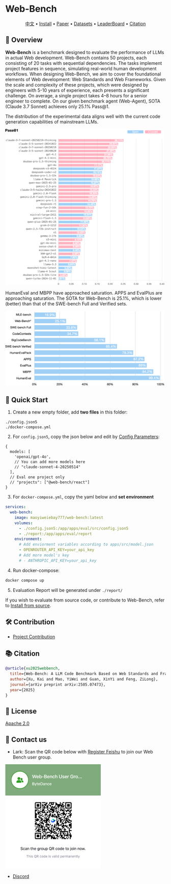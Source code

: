 # Web-Bench

<p align="center">
    <a href="./README.zh_CN.md">中文</a> •
    <a href="#-installation">Install</a> •
    <a href="https://arxiv.org/abs/2505.07473">Paper</a> •
    <a href="https://huggingface.co/datasets/bytedance-research/Web-Bench">Datasets</a> •
    <a href="https://huggingface.co/spaces/bytedance-research/Web-Bench-Leaderboard">LeaderBoard</a> •
    <a href="#-citation">Citation</a>
</p>

## 📖 Overview

**Web-Bench** is a benchmark designed to evaluate the performance of LLMs in actual Web development. Web-Bench contains 50 projects, each consisting of 20 tasks with sequential dependencies. The tasks implement project features in sequence, simulating real-world human development workflows. When designing Web-Bench, we aim to cover the foundational elements of Web development: Web Standards and Web Frameworks. Given the scale and complexity of these projects, which were designed by engineers with 5-10 years of experience, each presents a significant challenge. On average, a single project takes 4–8 hours for a senior engineer to complete. On our given benchmark agent (Web-Agent), SOTA (Claude 3.7 Sonnet) achieves only 25.1\% Pass@1.

The distribution of the experimental data aligns well with the current code generation capabilities of mainstream LLMs.

<img width="500" alt="pass@1" src="./docs/assets/pass-1.png" />

HumanEval and MBPP have approached saturation. APPS and EvalPlus are approaching saturation. The SOTA for Web-Bench is 25.1\%, which is lower (better) than that of the SWE-bench Full and Verified sets.

<img width="500" alt="SOTAs" src="./docs/assets/sotas.png" />

## 🚀 Quick Start

1. Create a new empty folder, add **two files** in this folder:

```
./config.json5
./docker-compose.yml
```

2. For `config.json5`, copy the json below and edit by [Config Parameters](https://github.com/bytedance/web-bench/wiki/Config-Parameters):

```json5
{
  models: [
    'openai/gpt-4o',
    // You can add more models here
    // "claude-sonnet-4-20250514"
  ],
  // Eval one project only
  // "projects": ["@web-bench/react"]
}
```

3. For `docker-compose.yml`, copy the yaml below and **set environment**

```yaml
services:
  web-bench:
    image: maoyiweiebay777/web-bench:latest
    volumes:
      - ./config.json5:/app/apps/eval/src/config.json5
      - ./report:/app/apps/eval/report
    environment:
      # Add enviorment variables according to apps/src/model.json
      - OPENROUTER_API_KEY=your_api_key
      # Add more model's key
      # - ANTHROPIC_API_KEY=your_api_key
```

4. Run docker-compose:

```bash
docker compose up
```

5. Evaluation Report will be generated under `./report/`

If you wish to evaluate from source code, or contribute to Web-Bench, refer to [Install from source](https://github.com/bytedance/web-bench/wiki/Installation).

## **🛠️** Contribution

- [Project Contribution](https://github.com/bytedance/web-bench/wiki/Project-Contribution)

## **📚** Citation

```bibtex
@article{xu2025webbench,
  title={Web-Bench: A LLM Code Benchmark Based on Web Standards and Frameworks},
  author={Xu, Kai and Mao, YiWei and Guan, XinYi and Feng, ZiLong},
  journal={arXiv preprint arXiv:2505.07473},
  year={2025}
}
```

## **📄** License

[Apache 2.0](./LICENSE.md)

## **🌟** Contact us

- Lark: Scan the QR code below with [Register Feishu](https://www.feishu.cn/en/) to join our Web Bench user group.

<img width="300" alt="pass@1" src="./docs/assets/lark-group-qr-code.png" />

- [Discord](https://discord.com/channels/1384111402653978645/1384111403098443838)

